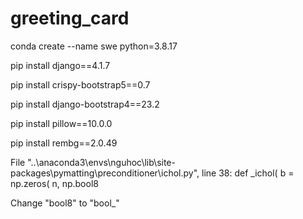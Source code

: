 # greeting_card
conda create --name swe python=3.8.17

pip install django==4.1.7

pip install crispy-bootstrap5==0.7

pip install django-bootstrap4==23.2

pip install pillow==10.0.0

pip install rembg==2.0.49

File "..\anaconda3\envs\nguhoc\lib\site-packages\pymatting\preconditioner\ichol.py", line 38:
def _ichol(
    <source elided>
    b = np.zeros(
        n, np.bool8

Change "bool8" to "bool_"
